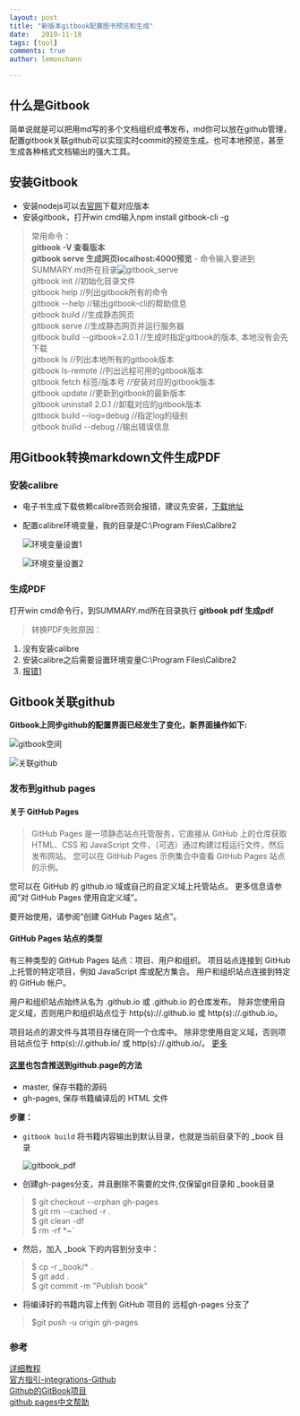 ```yaml
---
layout: post
title: "新版本gitbook配置图书预览和生成"
date:   2019-11-18
tags: [tool]
comments: true
author: lemonchann

---
```


## 什么是Gitbook

简单说就是可以把用md写的多个文档组织成**书**发布，md你可以放在github管理，配置gitbook关联github可以实现实时commit的预览生成。也可本地预览，甚至生成各种格式文档输出的强大工具。

<!-- more -->

## 安装Gitbook
* 安装nodejs可以去[官网](http://nodejs.cn/download/)下载对应版本  
*  安装gitbook，打开win cmd输入npm install gitbook-cli -g   
> 常用命令：  
> **gitbook -V 查看版本**    
> **gitbook serve 生成网页localhost:4000预览** - 命令输入要进到SUMMARY.md所在目录![gitbook_serve](https://github.com/lemonchann/lemonchann.github.io/raw/master/images/2019-11-18-new_gitbook_tutors/gitbook_serve.png)    
> gitbook init //初始化目录文件   
> gitbook help //列出gitbook所有的命令   
> gitbook --help //输出gitbook-cli的帮助信息   
> gitbook build //生成静态网页   
> gitbook serve //生成静态网页并运行服务器  
> gitbook build --gitbook=2.0.1 //生成时指定gitbook的版本, 本地没有会先下载  
> gitbook ls //列出本地所有的gitbook版本  
> gitbook ls-remote //列出远程可用的gitbook版本  
> gitbook fetch 标签/版本号 //安装对应的gitbook版本  
> gitbook update //更新到gitbook的最新版本  
> gitbook uninstall 2.0.1 //卸载对应的gitbook版本  
> gitbook build --log=debug //指定log的级别  
> gitbook builid --debug //输出错误信息  

## 用Gitbook转换markdown文件生成PDF

### 安装calibre 
* 电子书生成下载依赖calibre否则会报错，建议先安装，[下载地址](https://calibre-ebook.com/download)
* 配置calibre环境变量，我的目录是C:\Program Files\Calibre2

  ![环境变量设置1](https://github.com/lemonchann/lemonchann.github.io/raw/master/images/2019-11-18-new_gitbook_tutors/%E7%8E%AF%E5%A2%83%E5%8F%98%E9%87%8F%E8%AE%BE%E7%BD%AE1.PNG)

  ![环境变量设置2](https://github.com/lemonchann/lemonchann.github.io/raw/master/images/2019-11-18-new_gitbook_tutors/%E7%8E%AF%E5%A2%83%E5%8F%98%E9%87%8F%E8%AE%BE%E7%BD%AE2.PNG)

### 生成PDF

打开win cmd命令行，到SUMMARY.md所在目录执行 **gitbook pdf 生成pdf**    
> 转换PDF失败原因：
1. 没有安装calibre
2. 安装calibre之后需要设置环境变量C:\Program Files\Calibre2   
3. [报错1](http://xcoding.tech/2018/08/08/hexo/%E5%A6%82%E4%BD%95%E4%BB%8E%E6%A0%B9%E6%9C%AC%E8%A7%A3%E5%86%B3hexo%E4%B8%8D%E5%85%BC%E5%AE%B9%7B%7B%7D%7D%E6%A0%87%E7%AD%BE%E9%97%AE%E9%A2%98/)

## Gitbook关联github

**Gitbook上同步github的配置界面已经发生了变化，新界面操作如下:**

![gitbook空间](https://github.com/lemonchann/lemonchann.github.io/raw/master/images/2019-11-18-new_gitbook_tutors/gitbook%E7%A9%BA%E9%97%B4.png)

![关联github](https://github.com/lemonchann/lemonchann.github.io/raw/master/images/2019-11-18-new_gitbook_tutors/%E5%85%B3%E8%81%94github.png)

### 发布到github pages
#### 关于 GitHub Pages
>GitHub Pages 是一项静态站点托管服务，它直接从 GitHub 上的仓库获取 HTML、CSS 和 JavaScript 文件，（可选）通过构建过程运行文件，然后发布网站。 您可以在 GitHub Pages 示例集合中查看 GitHub Pages 站点的示例。

您可以在 GitHub 的 github.io 域或自己的自定义域上托管站点。 更多信息请参阅“对 GitHub Pages 使用自定义域”。

要开始使用，请参阅“创建 GitHub Pages 站点”。

#### GitHub Pages 站点的类型
有三种类型的 GitHub Pages 站点：项目、用户和组织。 项目站点连接到 GitHub 上托管的特定项目，例如 JavaScript 库或配方集合。 用户和组织站点连接到特定的 GitHub 帐户。

用户和组织站点始终从名为 <user>.github.io 或 <organization>.github.io 的仓库发布。 除非您使用自定义域，否则用户和组织站点位于 http(s)://<username>.github.io 或 http(s)://<organization>.github.io。

项目站点的源文件与其项目存储在同一个仓库中。 除非您使用自定义域，否则项目站点位于 http(s)://<user>.github.io/<repository> 或 http(s)://<organization>.github.io/<repository>。
[更多](https://help.github.com/cn/github/working-with-github-pages/about-github-pages)

#### [这里](http://www.chengweiyang.cn/gitbook/github-pages/README.html)也包含推送到**github.page**的方法
- master, 保存书籍的源码
- gh-pages, 保存书籍编译后的 HTML 文件   

**步骤：**

- `gitbook build` 将书籍内容输出到默认目录，也就是当前目录下的 _book 目录

  ![gitbook_pdf](https://github.com/lemonchann/lemonchann.github.io/raw/master/images/2019-11-18-new_gitbook_tutors/gitbook_pdf.png)

- 创建gh-pages分支，并且删除不需要的文件,仅保留git目录和 _book目录
> $ git checkout --orphan gh-pages   
$ git rm --cached -r .  
$ git clean -df  
$ rm -rf *~`
- 然后，加入 _book 下的内容到分支中：
> $ cp -r _book/* .  
$ git add .  
$ git commit -m "Publish book"  
- 将编译好的书籍内容上传到 GitHub 项目的 远程gh-pages 分支了
> $git push -u origin gh-pages


### 参考
[详细教程](https://jackchan1999.github.io/2017/05/01/gitbook/GitBook%E4%BD%BF%E7%94%A8%E6%95%99%E7%A8%8B/)   
[官方指引-integrations-Github](https://docs.gitbook.com/integrations/github)   
[Github的GitBook项目](https://github.com/GitbookIO/gitbook/blob/master/docs/setup.md)  
[github pages中文帮助](https://help.github.com/cn/github/working-with-github-pages/about-github-pages)